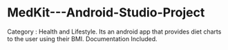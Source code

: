 # MedKit---Android-Studio-Project
Category : Health and Lifestyle. Its an android app that provides diet charts to the user using their BMI. Documentation Included.
